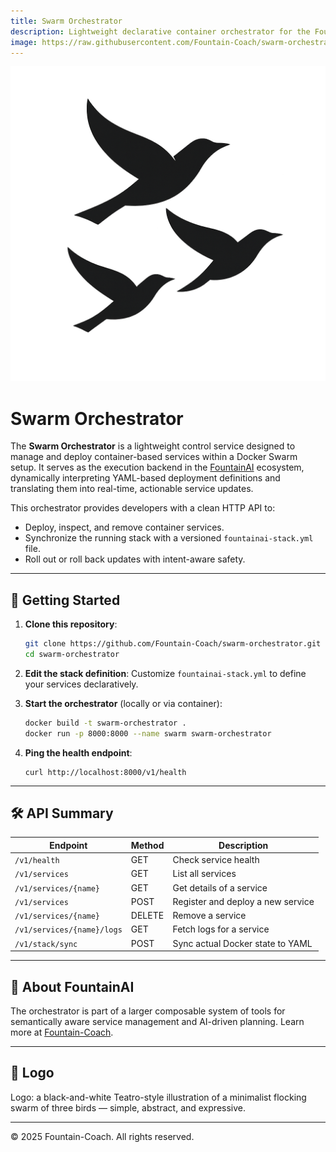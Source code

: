 ```yaml
---
title: Swarm Orchestrator
description: Lightweight declarative container orchestrator for the FountainAI system.
image: https://raw.githubusercontent.com/Fountain-Coach/swarm-orchestrator/main/assets/logo/swarm-logo.png
---
```


![Swarm Orchestrator Logo](https://raw.githubusercontent.com/Fountain-Coach/swarm-orchestrator/main/assets/logo/swarm-logo.png#right-align)


# Swarm Orchestrator

The **Swarm Orchestrator** is a lightweight control service designed to manage and deploy container-based services within a Docker Swarm setup. It serves as the execution backend in the [FountainAI](https://github.com/Fountain-Coach) ecosystem, dynamically interpreting YAML-based deployment definitions and translating them into real-time, actionable service updates.

This orchestrator provides developers with a clean HTTP API to:
- Deploy, inspect, and remove container services.
- Synchronize the running stack with a versioned `fountainai-stack.yml` file.
- Roll out or roll back updates with intent-aware safety.

---

## 🚀 Getting Started

1. **Clone this repository**:
   ```bash
   git clone https://github.com/Fountain-Coach/swarm-orchestrator.git
   cd swarm-orchestrator
   ```

2. **Edit the stack definition**:
   Customize `fountainai-stack.yml` to define your services declaratively.

3. **Start the orchestrator** (locally or via container):
   ```bash
   docker build -t swarm-orchestrator .
   docker run -p 8000:8000 --name swarm swarm-orchestrator
   ```

4. **Ping the health endpoint**:
   ```
   curl http://localhost:8000/v1/health
   ```

---

## 🛠 API Summary

| Endpoint                    | Method | Description                         |
|----------------------------|--------|-------------------------------------|
| `/v1/health`               | GET    | Check service health                |
| `/v1/services`             | GET    | List all services                   |
| `/v1/services/{name}`      | GET    | Get details of a service            |
| `/v1/services`             | POST   | Register and deploy a new service   |
| `/v1/services/{name}`      | DELETE | Remove a service                    |
| `/v1/services/{name}/logs` | GET    | Fetch logs for a service            |
| `/v1/stack/sync`           | POST   | Sync actual Docker state to YAML    |

---

## 🧠 About FountainAI

The orchestrator is part of a larger composable system of tools for semantically aware service management and AI-driven planning. Learn more at [Fountain-Coach](https://github.com/Fountain-Coach).

---

## 🐝 Logo

Logo: a black-and-white Teatro-style illustration of a minimalist flocking swarm of three birds — simple, abstract, and expressive.

---

© 2025 Fountain-Coach. All rights reserved.
